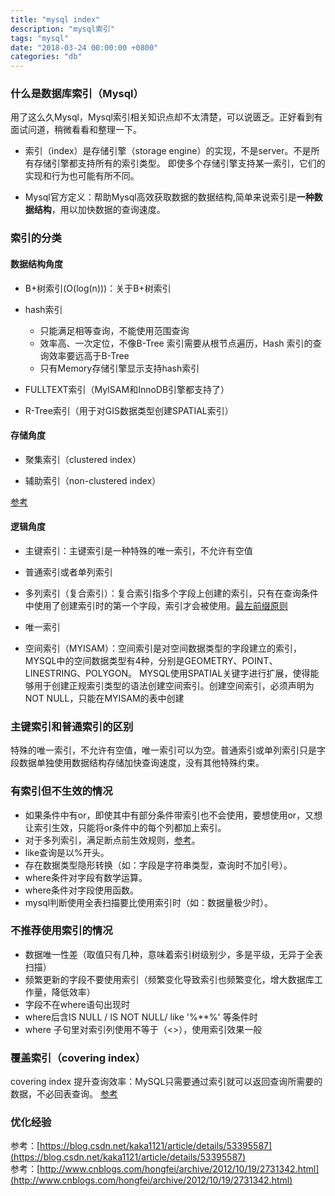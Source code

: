 ```yaml
---
title: "mysql index"
description: "mysql索引"
tags: "mysql"
date: "2018-03-24 00:00:00 +0800"
categories: "db"
---
```


### 什么是数据库索引（Mysql）

用了这么久Mysql，Mysql索引相关知识点却不太清楚，可以说匮乏。正好看到有面试问道，稍微看看和整理一下。  

<!--more-->

- 索引（index）是存储引擎（storage engine）的实现，不是server。不是所有存储引擎都支持所有的索引类型。
即使多个存储引擎支持某一索引，它们的实现和行为也可能有所不同。  

- Mysql官方定义：帮助Mysql高效获取数据的数据结构,简单来说索引是**一种数据结构**，用以加快数据的查询速度。

### 索引的分类

#### 数据结构角度

- B+树索引(O(log(n)))：关于B+树索引

- hash索引  
    - 只能满足相等查询，不能使用范围查询  
    - 效率高、一次定位，不像B-Tree 索引需要从根节点遍历，Hash 索引的查询效率要远高于B-Tree  
    - 只有Memory存储引擎显示支持hash索引  

- FULLTEXT索引（MyISAM和InnoDB引擎都支持了）

- R-Tree索引（用于对GIS数据类型创建SPATIAL索引）  

#### 存储角度  

- 聚集索引（clustered index）

- 辅助索引（non-clustered index）

[参考](https://www.jianshu.com/p/2879225ba243)

#### 逻辑角度  

- 主键索引：主键索引是一种特殊的唯一索引，不允许有空值

- 普通索引或者单列索引

- 多列索引（复合索引）：复合索引指多个字段上创建的索引，只有在查询条件中使用了创建索引时的第一个字段，索引才会被使用。[最左前缀原则](http://www.ywnds.com/?p=8754)

- 唯一索引

- 空间索引（MYISAM）：空间索引是对空间数据类型的字段建立的索引，MYSQL中的空间数据类型有4种，分别是GEOMETRY、POINT、LINESTRING、POLYGON。
MYSQL使用SPATIAL关键字进行扩展，使得能够用于创建正规索引类型的语法创建空间索引。创建空间索引，必须声明为NOT NULL，只能在MYISAM的表中创建  

### 主键索引和普通索引的区别  

特殊的唯一索引，不允许有空值，唯一索引可以为空。普通索引或单列索引只是字段数据单独使用数据结构存储加快查询速度，没有其他特殊约束。

### 有索引但不生效的情况  

- 如果条件中有or，即使其中有部分条件带索引也不会使用，要想使用or，又想让索引生效，只能将or条件中的每个列都加上索引。
- 对于多列索引，满足断点前生效规则，[参考](https://www.cnblogs.com/codeAB/p/6387148.html)。
- like查询是以%开头。
- 存在数据类型隐形转换（如：字段是字符串类型，查询时不加引号）。
- where条件对字段有数学运算。
- where条件对字段使用函数。
- mysql判断使用全表扫描要比使用索引时（如：数据量极少时）。

### 不推荐使用索引的情况  

- 数据唯一性差（取值只有几种，意味着索引树级别少，多是平级，无异于全表扫描）
- 频繁更新的字段不要使用索引（频繁变化导致索引也频繁变化，增大数据库工作量，降低效率）
- 字段不在where语句出现时
- where后含IS NULL / IS NOT NULL/ like '%**%' 等条件时
- where 子句里对索引列使用不等于（<>），使用索引效果一般

### 覆盖索引（covering index）  
covering index 提升查询效率：MySQL只需要通过索引就可以返回查询所需要的数据，不必回表查询。
[参考](http://webcache.googleusercontent.com/search?q=cache:http://flacro.me/covering-index/)

### 优化经验  

参考：[https://blog.csdn.net/kaka1121/article/details/53395587](https://blog.csdn.net/kaka1121/article/details/53395587)  
参考：[http://www.cnblogs.com/hongfei/archive/2012/10/19/2731342.html](http://www.cnblogs.com/hongfei/archive/2012/10/19/2731342.html)